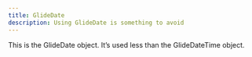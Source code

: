 ```yaml
---
title: GlideDate
description: Using GlideDate is something to avoid
---
```

This is the GlideDate object. It’s used less than the GlideDateTime object.